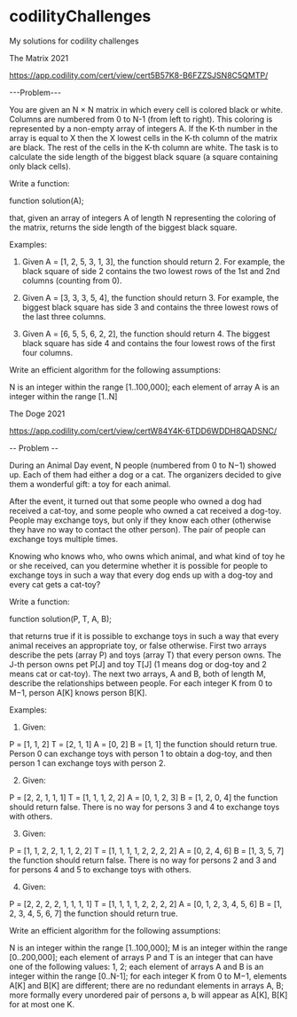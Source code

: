 # codilityChallenges
My solutions for codility challenges

The Matrix 2021 

https://app.codility.com/cert/view/cert5B57K8-B6FZZSJSN8C5QMTP/

---Problem---

You are given an N × N matrix in which every cell is colored black or white. Columns are numbered from 0 to N-1 (from left to right). This coloring is represented by a non-empty array of integers A. If the K-th number in the array is equal to X then the X lowest cells in the K-th column of the matrix are black. The rest of the cells in the K-th column are white. The task is to calculate the side length of the biggest black square (a square containing only black cells).

Write a function:

function solution(A);

that, given an array of integers A of length N representing the coloring of the matrix, returns the side length of the biggest black square.

Examples:

1. Given A = [1, 2, 5, 3, 1, 3], the function should return 2. For example, the black square of side 2 contains the two lowest rows of the 1st and 2nd columns (counting from 0).

2. Given A = [3, 3, 3, 5, 4], the function should return 3. For example, the biggest black square has side 3 and contains the three lowest rows of the last three columns.

3. Given A = [6, 5, 5, 6, 2, 2], the function should return 4. The biggest black square has side 4 and contains the four lowest rows of the first four columns.

Write an efficient algorithm for the following assumptions:

N is an integer within the range [1..100,000];
each element of array A is an integer within the range [1..N]

The Doge 2021

https://app.codility.com/cert/view/certW84Y4K-6TDD6WDDH8QADSNC/

-- Problem --

During an Animal Day event, N people (numbered from 0 to N−1) showed up. Each of them had either a dog or a cat. The organizers decided to give them a wonderful gift: a toy for each animal.

After the event, it turned out that some people who owned a dog had received a cat-toy, and some people who owned a cat received a dog-toy. People may exchange toys, but only if they know each other (otherwise they have no way to contact the other person). The pair of people can exchange toys multiple times.

Knowing who knows who, who owns which animal, and what kind of toy he or she received, can you determine whether it is possible for people to exchange toys in such a way that every dog ends up with a dog-toy and every cat gets a cat-toy?

Write a function:

function solution(P, T, A, B);

that returns true if it is possible to exchange toys in such a way that every animal receives an appropriate toy, or false otherwise. First two arrays describe the pets (array P) and toys (array T) that every person owns. The J-th person owns pet P[J] and toy T[J] (1 means dog or dog-toy and 2 means cat or cat-toy). The next two arrays, A and B, both of length M, describe the relationships between people. For each integer K from 0 to M−1, person A[K] knows person B[K].

Examples:

1. Given:

P = [1, 1, 2]
T = [2, 1, 1]
A = [0, 2]
B = [1, 1]
the function should return true. Person 0 can exchange toys with person 1 to obtain a dog-toy, and then person 1 can exchange toys with person 2.

2. Given:

P = [2, 2, 1, 1, 1]
T = [1, 1, 1, 2, 2]
A = [0, 1, 2, 3]
B = [1, 2, 0, 4]
the function should return false. There is no way for persons 3 and 4 to exchange toys with others.

3. Given:

P = [1, 1, 2, 2, 1, 1, 2, 2]
T = [1, 1, 1, 1, 2, 2, 2, 2]
A = [0, 2, 4, 6]
B = [1, 3, 5, 7]
the function should return false. There is no way for persons 2 and 3 and for persons 4 and 5 to exchange toys with others.

4. Given:

P = [2, 2, 2, 2, 1, 1, 1, 1]
T = [1, 1, 1, 1, 2, 2, 2, 2]
A = [0, 1, 2, 3, 4, 5, 6]
B = [1, 2, 3, 4, 5, 6, 7]
the function should return true.

Write an efficient algorithm for the following assumptions:

N is an integer within the range [1..100,000];
M is an integer within the range [0..200,000];
each element of arrays P and T is an integer that can have one of the following values: 1, 2;
each element of arrays A and B is an integer within the range [0..N-1];
for each integer K from 0 to M−1, elements A[K] and B[K] are different;
there are no redundant elements in arrays A, B; more formally every unordered pair of persons a, b will appear as A[K], B[K] for at most one K.